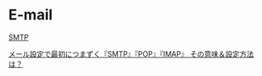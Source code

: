 # E-mail

[SMTP](E-mail%2072986e00b5464ef08241f94362bc93da/SMTP%206c4321a943464ae482adb387e2e17eb3.md)

[メール設定で最初につまずく『SMTP』『POP』『IMAP』 その意味＆設定方法は？](https://time-space.kddi.com/ict-keywords/kaisetsu/20170824/2081.html)